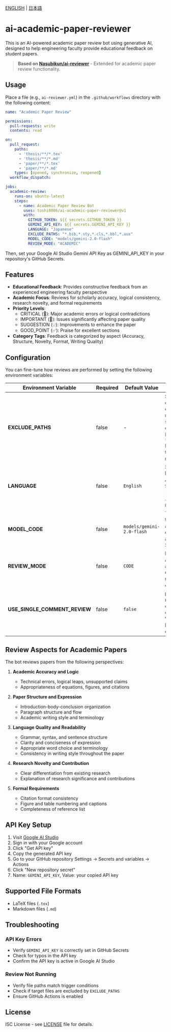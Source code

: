 [ENGLISH](./README.md) | [日本語](./README.ja.md)
# ai-academic-paper-reviewer

This is an AI-powered academic paper review bot using generative AI, designed to help engineering faculty provide educational feedback on student papers.

> **Based on [Nasubikun/ai-reviewer](https://github.com/Nasubikun/ai-reviewer)** - Extended for academic paper review functionality.

## Usage

Place a file (e.g., `ai-reviewer.yml`) in the `.github/workflows` directory with the following content:

```yaml
name: "Academic Paper Review"

permissions:
  pull-requests: write
  contents: read

on:
  pull_request:
    paths:
      - 'thesis/**/*.tex'
      - 'thesis/**/*.md'
      - 'paper/**/*.tex'
      - 'paper/**/*.md'
    types: [opened, synchronize, reopened]
  workflow_dispatch:

jobs:
  academic-review:
    runs-on: ubuntu-latest
    steps:
      - name: Academic Paper Review Bot
        uses: toshi0806/ai-academic-paper-reviewer@v1
        with:
          GITHUB_TOKEN: ${{ secrets.GITHUB_TOKEN }}
          GEMINI_API_KEY: ${{ secrets.GEMINI_API_KEY }}
          LANGUAGE: "Japanese"
          EXCLUDE_PATHS: "*.bib,*.sty,*.cls,*.bbl,*.aux"
          MODEL_CODE: "models/gemini-2.0-flash"
          REVIEW_MODE: "ACADEMIC"
```
Then, set your Google AI Studio Gemini API Key as GEMINI_API_KEY in your repository's GitHub Secrets.

## Features

- **Educational Feedback**: Provides constructive feedback from an experienced engineering faculty perspective
- **Academic Focus**: Reviews for scholarly accuracy, logical consistency, research novelty, and formal requirements
- **Priority Levels**: 
  - CRITICAL (🚨): Major academic errors or logical contradictions
  - IMPORTANT (📝): Issues significantly affecting paper quality
  - SUGGESTION (💡): Improvements to enhance the paper
  - GOOD_POINT (✅): Praise for excellent sections
- **Category Tags**: Feedback is categorized by aspect (Accuracy, Structure, Novelty, Format, Writing Quality)

## Configuration

You can fine-tune how reviews are performed by setting the following environment variables:

| Environment Variable               | Required      | Default Value                      | 	Description                                                                                                                                                           |
|--------------------------|------------|----------------------------------|--------------------------------------------------------------------------------------------------------------------------------------------------------------|
| **EXCLUDE_PATHS**        | false       | -                                | 	Specify file paths or directories to exclude from reviews, separated by commas. Example: `*.bib,*.sty,*.cls`<br>Files matching these paths will not be reviewed.                                    |
| **LANGUAGE**             | false       | `English`                        | Specifies the language of the AI-generated feedback (Example: `Japanese`, `English`).                                                                                                          |
| **MODEL_CODE**           | false       | `models/gemini-2.0-flash`    | The Gemini model to use. Please set a valid model code that is available in AI Studio.                                                                                             |
| **REVIEW_MODE**          | false       | `CODE`                           | Review mode: `ACADEMIC` for academic papers, `CODE` for code reviews.                                                                                              |
| **USE_SINGLE_COMMENT_REVIEW** | false | `false`                          | When set to true, posts all review results in a single comment with overall feedback. When false, posts line-specific comments.                                                              |

## Review Aspects for Academic Papers

The bot reviews papers from the following perspectives:

1. **Academic Accuracy and Logic**
   - Technical errors, logical leaps, unsupported claims
   - Appropriateness of equations, figures, and citations

2. **Paper Structure and Expression**
   - Introduction-body-conclusion organization
   - Paragraph structure and flow
   - Academic writing style and terminology

3. **Language Quality and Readability**
   - Grammar, syntax, and sentence structure
   - Clarity and conciseness of expression
   - Appropriate word choice and terminology
   - Consistency in writing style throughout the paper

4. **Research Novelty and Contribution**
   - Clear differentiation from existing research
   - Explanation of research significance and contributions

5. **Formal Requirements**
   - Citation format consistency
   - Figure and table numbering and captions
   - Completeness of reference list

## API Key Setup

1. Visit [Google AI Studio](https://makersuite.google.com/app/apikey)
2. Sign in with your Google account
3. Click "Get API key"
4. Copy the generated API key
5. Go to your GitHub repository Settings → Secrets and variables → Actions
6. Click "New repository secret"
7. Name: `GEMINI_API_KEY`, Value: your copied API key

## Supported File Formats

- LaTeX files (`.tex`)
- Markdown files (`.md`)

## Troubleshooting

### API Key Errors
- Verify `GEMINI_API_KEY` is correctly set in GitHub Secrets
- Check for typos in the API key
- Confirm the API key is active in Google AI Studio

### Review Not Running
- Verify file paths match trigger conditions
- Check if target files are excluded by `EXCLUDE_PATHS`
- Ensure GitHub Actions is enabled

## License

ISC License - see [LICENSE](LICENSE) file for details.